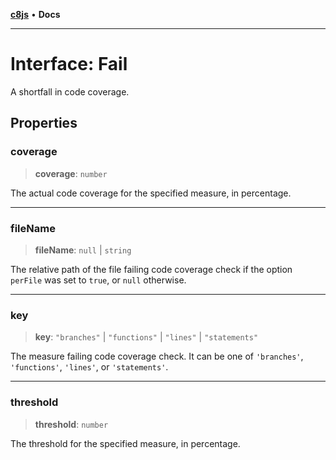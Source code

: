 [**c8js**](../README.md) • **Docs**

***

# Interface: Fail

A shortfall in code coverage.

## Properties

### coverage

> **coverage**: `number`

The actual code coverage for the specified measure, in percentage.

***

### fileName

> **fileName**: `null` \| `string`

The relative path of the file failing code coverage check if the option `perFile` was set to
`true`, or `null` otherwise.

***

### key

> **key**: `"branches"` \| `"functions"` \| `"lines"` \| `"statements"`

The measure failing code coverage check.
It can be one of `'branches'`, `'functions'`, `'lines'`, or `'statements'`.

***

### threshold

> **threshold**: `number`

The threshold for the specified measure, in percentage.
